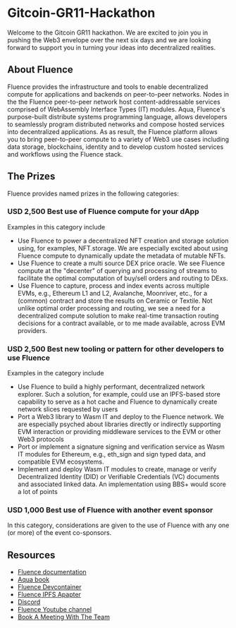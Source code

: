 # Gitcoin-GR11-Hackathon

Welcome to the Gitcoin GR11 hackathon. We are excited to join you in pushing the Web3 envelope over the next six days and we are looking forward to support you in turning your ideas into decentralized realities.

## About Fluence

Fluence provides the infrastructure and tools to enable decentralized compute for applications and backends on peer-to-peer networks. Nodes in the the Fluence peer-to-peer network host content-addressable services comprised of WebAssembly Interface Types (IT) modules. Aqua, Fluence's purpose-built distribute systems programming language, allows developers to seamlessly program distributed networks and compose hosted services into decentralized applications.  As as result, the Fluence platform allows you to bring peer-to-peer compute to a variety of Web3 use cases including data storage, blockchains, identity and to develop custom hosted services and workflows using the Fluence stack.

## The Prizes

Fluence provides named prizes in the following categories:

### USD 2,500 Best use of Fluence compute for your dApp

Examples in this category include

* Use Fluence to power a decentralized NFT creation and storage solution using, for examples, NFT.storage. We are especially excited about using Fluence compute to dynamically update the metadata of mutable NFTs.
* Use Fluence to create a multi source DEX price oracle. We see Fluence compute at the "decenter" of querying and processing of streams to facilitate the optimal computation of buy/sell orders and routing to DExs.
* Use Fluence to capture, process and index events across multiple EVMs, e.g., Ethereum L1 and L2, Avalanche, Moonriver, etc., for a (common) contract and store the results on Ceramic or Textile. Not unlike optimal order processing and routing, we see a need for a decentralized compute solution to make real-time transaction routing decisions for a contract available, or to me made available, across EVM providers.

### USD 2,500 Best new tooling or pattern for other developers to use Fluence

Examples in the category include

* Use Fluence to build a highly performant, decentralized network explorer. Such a solution, for example, could use an IPFS-based store capability to serve as a hot cache and Fluence to dynamically create network slices requested by users
* Port a Web3 library to Wasm IT and deploy to the Fluence network. We are especially psyched about libraries directly or indirectly supporting EVM interaction or providing middleware services to the EVM or other Web3 protocols
* Port or implement a signature signing and verification service as Wasm IT modules for Ethereum, e.g., eth_sign and sign typed data, and compatible EVM ecosystems.
* Implement and deploy Wasm IT modules to create, manage or verify Decentralized Identity (DID) or Verifiable Credentials (VC) documents and associated linked data. An implementation using BBS+ would score a lot of points

### USD 1,000 Best use of Fluence with another event sponsor

In this category, considerations are given to the use of Fluence with any one (or more) of the event co-sponsors.

## Resources

* [Fluence documentation](https://doc.fluence.dev/docs/)
* [Aqua book](https://doc.fluence.dev/aqua-book/)
* [Fluence Devcontainer](https://github.com/fluencelabs/devcontainer)
* [Fluence IPFS Apapter](https://github.com/fluencelabs/aqua-ipfs)
* [Discord](https://fluence.chat)
* [Fluence Youtube channel](https://www.youtube.com/channel/UC3b5eFyKRFlEMwSJ1BTjpbw)
* [Book A Meeting With The Team](https://calendly.com/fluencehack/)